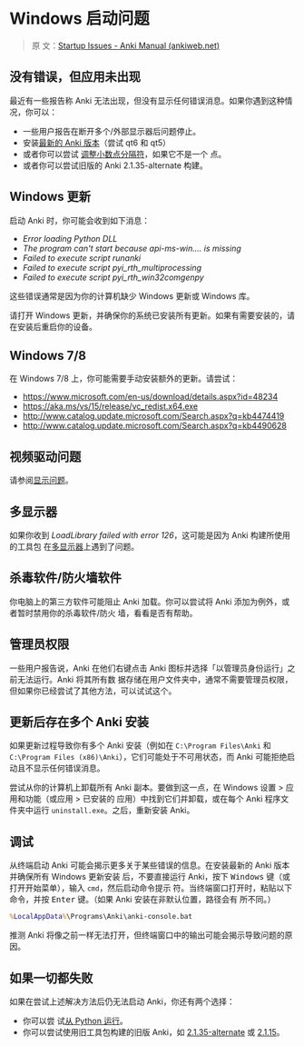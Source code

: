 # Windows 启动问题

> 原
> 文：[Startup Issues - Anki Manual (ankiweb.net)](https://docs.ankiweb.net/platform/windows/startup-issues.html)

<!-- toc -->

## 没有错误，但应用未出现

最近有一些报告称 Anki 无法出现，但没有显示任何错误消息。如果你遇到这种情况，你可以：

- 一些用户报告在断开多个/外部显示器后问题停止。
- 安装[最新的 Anki 版本](https://apps.ankiweb.net/)（尝试 qt6 和 qt5）
- 或者你可以尝试
  [调整小数点分隔符](https://forums.ankiweb.net/t/windows-update-broke-anki/1822/75)，如果它不是一个
  点。
- 或者你可以尝试旧版的 Anki 2.1.35-alternate 构建。

## Windows 更新

启动 Anki 时，你可能会收到如下消息：

- _Error loading Python DLL_
- _The program can't start because api-ms-win.... is missing_
- _Failed to execute script runanki_
- _Failed to execute script pyi_rth_multiprocessing_
- _Failed to execute script pyi_rth_win32comgenpy_

这些错误通常是因为你的计算机缺少 Windows 更新或 Windows 库。

请打开 Windows 更新，并确保你的系统已安装所有更新。如果有需要安装的，请在安装后重启你的设备。

## Windows 7/8

在 Windows 7/8 上，你可能需要手动安装额外的更新。请尝试：

- <https://www.microsoft.com/en-us/download/details.aspx?id=48234>
- <https://aka.ms/vs/15/release/vc_redist.x64.exe>
- <http://www.catalog.update.microsoft.com/Search.aspx?q=kb4474419>
- <http://www.catalog.update.microsoft.com/Search.aspx?q=kb4490628>

## 视频驱动问题

请参阅[显示问题](./display-issues.md)。

## 多显示器

如果你收到 _LoadLibrary failed with error 126_，这可能是因为 Anki 构建所使用的工具包
在[多显示器](https://forums.ankiweb.net/t/error-126-on-open-anki-desktop/13967)上遇到了问题。

## 杀毒软件/防火墙软件

你电脑上的第三方软件可能阻止 Anki 加载。你可以尝试将 Anki 添加为例外，或者暂时禁用你的杀毒软件/防火
墙，看看是否有帮助。

## 管理员权限

一些用户报告说，Anki 在他们右键点击 Anki 图标并选择「以管理员身份运行」之前无法运行。Anki 将其所有数
据存储在用户文件夹中，通常不需要管理员权限，但如果你已经尝试了其他方法，可以试试这个。

## 更新后存在多个 Anki 安装

如果更新过程导致你有多个 Anki 安装（例如在 `C:\Program Files\Anki` 和
`C:\Program Files (x86)\Anki`），它们可能处于不可用状态，而 Anki 可能拒绝启动且不显示任何错误消息。

尝试从你的计算机上卸载所有 Anki 副本。要做到这一点，在 Windows 设置 > 应用和功能（或应用 > 已安装的
应用）中找到它们并卸载，或在每个 Anki 程序文件夹中运行 `uninstall.exe`。之后，重新安装 Anki。

## 调试

从终端启动 Anki 可能会揭示更多关于某些错误的信息。在安装最新的 Anki 版本并确保所有 Windows 更新安装
后，不要直接运行 Anki，按下 <kbd>Windows</kbd> 键（或打开开始菜单），输入 `cmd`，然后启动命令提示
符。当终端窗口打开时，粘贴以下命令，并按 <kbd>Enter</kbd> 键。（如果 Anki 安装在非默认位置，路径会有
所不同。）

```bat
%LocalAppData%\Programs\Anki\anki-console.bat
```

推测 Anki 将像之前一样无法打开，但终端窗口中的输出可能会揭示导致问题的原因。

## 如果一切都失败

如果在尝试上述解决方法后仍无法启动 Anki，你还有两个选择：

- 你可以尝
  试[从 Python 运行](https://open-spaced-repetition.github.io/anki-faqs-zh-CN/running-from-python.html)。
- 你可以尝试使用旧工具包构建的旧版 Anki，如
  [2.1.35-alternate](https://github.com/ankitects/anki/releases/tag/2.1.35) 或
  [2.1.15](https://github.com/ankitects/anki/releases/tag/2.1.15)。
